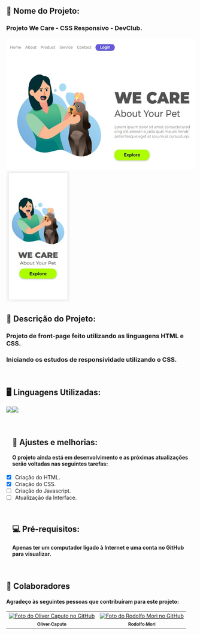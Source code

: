 <h2>🚀 Nome do Projeto:</h2>

<h3>Projeto We Care - CSS Responsivo - DevClub.</h3>

<img height="350px" src="./img/template-readme-01.jpg" alt="interface-we-care"/>

<img height="350px" src="./img/template-readme-02.jpg" alt="interface-we-care"/>

<h2>📝 Descrição do Projeto:</h2>

<h3>Projeto de front-page feito utilizando as linguagens HTML e CSS.</h3>
<h3>Iniciando os estudos de responsividade utilizando o CSS.</h3>

<br>

<h2>🖥️ Linguagens Utilizadas:</h2>

<img align="left" height="420px" src="https://img.shields.io/badge/HTML5-E34F26?style=for-the-badge&logo=html5&logoColor=white">

<img src="https://img.shields.io/badge/CSS3-1572B6?style=for-the-badge&logo=css3&logoColor=white">

<br>
<br>
<br>

<h2>🧰 Ajustes e melhorias:</h2>

<h4>O projeto ainda está em desenvolvimento e as próximas atualizações serão voltadas nas seguintes tarefas:</h4>

- [x] Criação do HTML.
- [x] Criação do CSS.
- [ ] Criação do Javascript.
- [ ] Atualização da Interface.

<br>

<h2>💻 Pré-requisitos:</h2>


<h4>Apenas ter um computador ligado à Internet e uma conta no GitHub para visualizar.</h4>

<br>

<h2>🤝 Colaboradores</h2>

<h4>Agradeço às seguintes pessoas que contribuíram para este projeto:</h4>

<table>
  <tr>
    <td align="center">
      <a href="https://github.com/olivercaputo">
        <img src="https://avatars.githubusercontent.com/u/98890774?v=4" width="100px;" alt="Foto do Oliver Caputo no GitHub"/><br>
        <sub>
          <b>Oliver Caputo</b>
        </sub>
      </a>
    </td>
    <td align="center">
      <a href="https://www.github.com/rodolfomori" target="_blank">
        <img src="https://avatars.githubusercontent.com/u/47903440?v=4" width="100px;" alt="Foto do Rodolfo Mori no GitHub"/><br>
        <sub>
          <b>Rodolfo Mori</b>
        </sub>
      </a>
    </td>
  </tr>
</table>
